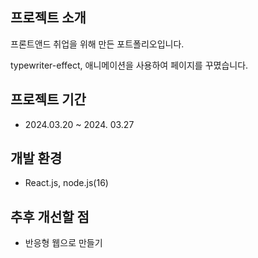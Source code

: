 프로젝트 소개
---
프론트앤드 취업을 위해 만든 포트폴리오입니다.

typewriter-effect, 애니메이션을 사용하여 페이지를 꾸몄습니다.


프로젝트 기간
---
+ 2024.03.20 ~ 2024. 03.27


개발 환경
---
+ React.js, node.js(16)


추후 개선할 점
---
+ 반응형 웹으로 만들기
